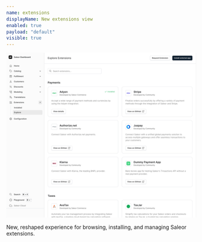 ```yaml
---
name: extensions
displayName: New extensions view
enabled: true
payload: "default"
visible: true
---
```


![Extensions](./images/extensions.jpeg)

New, reshaped experience for browsing, installing, and managing Saleor extensions.

